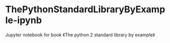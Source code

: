 # ThePythonStandardLibraryByExample-ipynb
Jupyter notebook for book 《The python 2 standard library by example》
